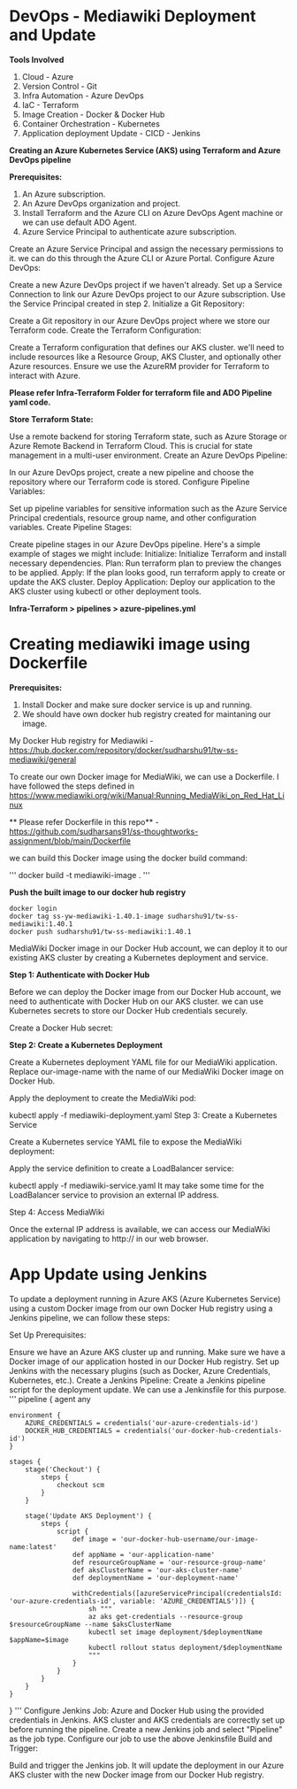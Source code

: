 # DevOps - Mediawiki Deployment and Update

**Tools Involved**

1. Cloud - Azure
2. Version Control - Git
3. Infra Automation - Azure DevOps
4. IaC - Terraform
5. Image Creation  - Docker & Docker Hub
6. Container Orchestration - Kubernetes
7. Application deployment Update - CICD - Jenkins

**Creating an Azure Kubernetes Service (AKS) using Terraform and Azure DevOps pipeline**

**Prerequisites:**

1. An Azure subscription.
2. An Azure DevOps organization and project.
3. Install Terraform and the Azure CLI on Azure DevOps Agent machine or we can use default ADO Agent.
4. Azure Service Principal to authenticate azure subscription.

Create an Azure Service Principal and assign the necessary permissions to it. we can do this through the Azure CLI or Azure Portal.
Configure Azure DevOps:

Create a new Azure DevOps project if we haven't already.
Set up a Service Connection to link our Azure DevOps project to our Azure subscription. Use the Service Principal created in step 2.
Initialize a Git Repository:

Create a Git repository in our Azure DevOps project where we store our Terraform code.
Create the Terraform Configuration:

Create a Terraform configuration that defines our AKS cluster. we'll need to include resources like a Resource Group, AKS Cluster, and optionally other Azure resources.
Ensure we use the AzureRM provider for Terraform to interact with Azure.

**Please refer Infra-Terraform Folder for terraform file and ADO Pipeline yaml code.**

**Store Terraform State:**

Use a remote backend for storing Terraform state, such as Azure Storage or Azure Remote Backend in Terraform Cloud. This is crucial for state management in a multi-user environment.
Create an Azure DevOps Pipeline:

In our Azure DevOps project, create a new pipeline and choose the repository where our Terraform code is stored.
Configure Pipeline Variables:

Set up pipeline variables for sensitive information such as the Azure Service Principal credentials, resource group name, and other configuration variables.
Create Pipeline Stages:

Create pipeline stages in our Azure DevOps pipeline. Here's a simple example of stages we might include:
Initialize: Initialize Terraform and install necessary dependencies.
Plan: Run terraform plan to preview the changes to be applied.
Apply: If the plan looks good, run terraform apply to create or update the AKS cluster.
Deploy Application: Deploy our application to the AKS cluster using kubectl or other deployment tools.

**Infra-Terraform > pipelines > azure-pipelines.yml**

# Creating mediawiki image using Dockerfile

**Prerequisites:**

1. Install Docker and make sure docker service is up and running.
2. We should have own docker hub registry created for maintaning our image.

My Docker Hub registry for Mediawiki - https://hub.docker.com/repository/docker/sudharshu91/tw-ss-mediawiki/general 

To create our own Docker image for MediaWiki, we can use a Dockerfile. I have followed the steps defined in https://www.mediawiki.org/wiki/Manual:Running_MediaWiki_on_Red_Hat_Linux 

** Please refer Dockerfile in this repo** - https://github.com/sudharsans91/ss-thoughtworks-assignment/blob/main/Dockerfile 

we can build this Docker image using the docker build command:

'''
docker build -t mediawiki-image .
'''

**Push the built image to our docker hub registry**

```
docker login
docker tag ss-yw-mediawiki-1.40.1-image sudharshu91/tw-ss-mediawiki:1.40.1
docker push sudharshu91/tw-ss-mediawiki:1.40.1
```

MediaWiki Docker image in our Docker Hub account, we can deploy it to our existing AKS cluster by creating a Kubernetes deployment and service.

**Step 1: Authenticate with Docker Hub**

Before we can deploy the Docker image from our Docker Hub account, we need to authenticate with Docker Hub on our AKS cluster. we can use Kubernetes secrets to store our Docker Hub credentials securely.

Create a Docker Hub secret:

**Step 2: Create a Kubernetes Deployment**

Create a Kubernetes deployment YAML file for our MediaWiki application. Replace our-image-name with the name of our MediaWiki Docker image on Docker Hub.

Apply the deployment to create the MediaWiki pod:

kubectl apply -f mediawiki-deployment.yaml
Step 3: Create a Kubernetes Service

Create a Kubernetes service YAML file to expose the MediaWiki deployment:

Apply the service definition to create a LoadBalancer service:

kubectl apply -f mediawiki-service.yaml
It may take some time for the LoadBalancer service to provision an external IP address.

Step 4: Access MediaWiki

Once the external IP address is available, we can access our MediaWiki application by navigating to http://<external-ip> in our web browser.

# App Update using Jenkins

To update a deployment running in Azure AKS (Azure Kubernetes Service) using a custom Docker image from our own Docker Hub registry using a Jenkins pipeline, we can follow these steps:

Set Up Prerequisites:

Ensure we have an Azure AKS cluster up and running.
Make sure we have a Docker image of our application hosted in our Docker Hub registry.
Set up Jenkins with the necessary plugins (such as Docker, Azure Credentials, Kubernetes, etc.).
Create a Jenkins Pipeline:
Create a Jenkins pipeline script for the deployment update. We can use a Jenkinsfile for this purpose.
'''
pipeline {
    agent any

    environment {
        AZURE_CREDENTIALS = credentials('our-azure-credentials-id')
        DOCKER_HUB_CREDENTIALS = credentials('our-docker-hub-credentials-id')
    }

    stages {
        stage('Checkout') {
            steps {
                checkout scm
            }
        }

        stage('Update AKS Deployment') {
            steps {
                script {
                    def image = 'our-docker-hub-username/our-image-name:latest'
                    def appName = 'our-application-name'
                    def resourceGroupName = 'our-resource-group-name'
                    def aksClusterName = 'our-aks-cluster-name'
                    def deploymentName = 'our-deployment-name'

                    withCredentials([azureServicePrincipal(credentialsId: 'our-azure-credentials-id', variable: 'AZURE_CREDENTIALS')]) {
                        sh """
                        az aks get-credentials --resource-group $resourceGroupName --name $aksClusterName
                        kubectl set image deployment/$deploymentName $appName=$image
                        kubectl rollout status deployment/$deploymentName
                        """
                    }
                }
            }
        }
    }
}
'''
Configure Jenkins Job:
Azure and Docker Hub using the provided credentials in Jenkins.
AKS cluster and AKS credentials are correctly set up before running the pipeline.
Create a new Jenkins job and select "Pipeline" as the job type.
Configure our job to use the above Jenkinsfile
Build and Trigger:

Build and trigger the Jenkins job. It will update the deployment in our Azure AKS cluster with the new Docker image from our Docker Hub registry.